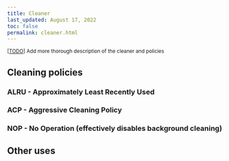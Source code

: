 ```yaml
---
title: Cleaner
last_updated: August 17, 2022
toc: false
permalink: cleaner.html
---
```


<small>[[TODO](/authoring.html)] Add more thorough description of the cleaner and policies</small>

## Cleaning policies
### ALRU - Approximately Least Recently Used
### ACP - Aggressive Cleaning Policy
### NOP - No Operation (effectively disables background cleaning)

## Other uses

